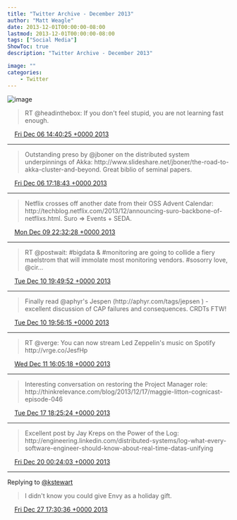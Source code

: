 ```yaml
---
title: "Twitter Archive - December 2013"
author: "Matt Weagle"
date: 2013-12-01T00:00:00-08:00
lastmod: 2013-12-01T00:00:00-08:00
tags: ["Social Media"]
ShowToc: true
description: "Twitter Archive - December 2013"

image: ""
categories: 
    - Twitter
---
```

![image](/sadtwitterbird3.jpg)

> RT @headinthebox: If you don't feel stupid, you are not learning fast enough\.

<img src="./media/tweet.ico" width="12" /> [Fri Dec 06 14:40:25 +0000 2013](https://twitter.com/mweagle/status/408969181485228033)

----

> Outstanding preso by @jboner on the distributed system underpinnings of Akka: http://www\.slideshare\.net/jboner/the\-road\-to\-akka\-cluster\-and\-beyond\.  Great biblio of seminal papers\.

<img src="./media/tweet.ico" width="12" /> [Fri Dec 06 17:18:43 +0000 2013](https://twitter.com/mweagle/status/409009019374673920)

----

> Netflix crosses off another date from their OSS Advent Calendar: http://techblog\.netflix\.com/2013/12/announcing\-suro\-backbone\-of\-netflixs\.html\.  Suro \=&gt; Events \+ SEDA\.

<img src="./media/tweet.ico" width="12" /> [Mon Dec 09 22:32:28 +0000 2013](https://twitter.com/mweagle/status/410175139628974080)

----

> RT @postwait: \#bigdata &amp; \#monitoring are going to collide a fiery maelstrom that will immolate most monitoring vendors\. \#sosorry love, @cir…

<img src="./media/tweet.ico" width="12" /> [Tue Dec 10 19:49:52 +0000 2013](https://twitter.com/mweagle/status/410496606350213120)

----

> Finally read @aphyr's Jespen \(http://aphyr\.com/tags/jepsen \) \- excellent discussion of CAP failures and consequences\. CRDTs FTW\!

<img src="./media/tweet.ico" width="12" /> [Tue Dec 10 19:56:15 +0000 2013](https://twitter.com/mweagle/status/410498215578841088)

----

> RT @verge: You can now stream Led Zeppelin's music on Spotify http://vrge\.co/JesfHp

<img src="./media/tweet.ico" width="12" /> [Wed Dec 11 16:05:18 +0000 2013](https://twitter.com/mweagle/status/410802480520249344)

----

> Interesting conversation on restoring the Project Manager role: http://thinkrelevance\.com/blog/2013/12/17/maggie\-litton\-cognicast\-episode\-046

<img src="./media/tweet.ico" width="12" /> [Tue Dec 17 18:25:24 +0000 2013](https://twitter.com/mweagle/status/413012064819359745)

----

> Excellent post by Jay Kreps on the Power of the Log: http://engineering\.linkedin\.com/distributed\-systems/log\-what\-every\-software\-engineer\-should\-know\-about\-real\-time\-datas\-unifying

<img src="./media/tweet.ico" width="12" /> [Fri Dec 20 00:24:03 +0000 2013](https://twitter.com/mweagle/status/413827100412354560)

----

Replying to [@kstewart](https://twitter.com/kstewart/status/416387456275992577)

> I didn't know you could give Envy as a holiday gift\.

<img src="./media/tweet.ico" width="12" /> [Fri Dec 27 17:30:36 +0000 2013](https://twitter.com/mweagle/status/416622154130526208)